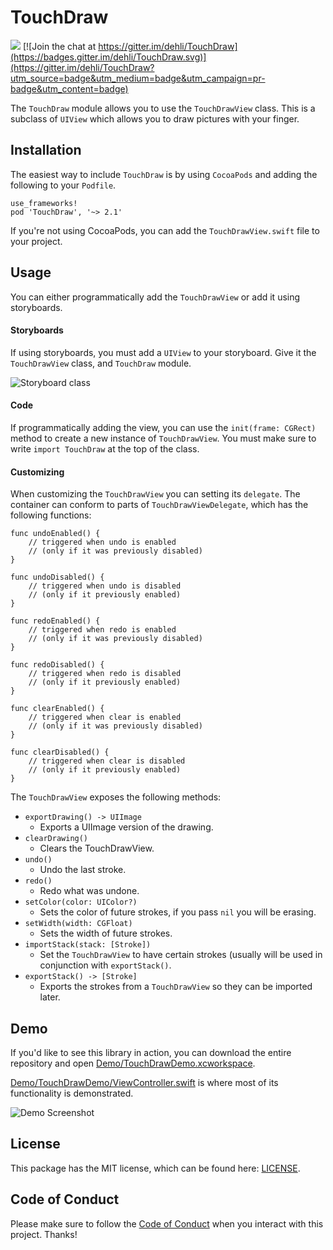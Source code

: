 # TouchDraw


[![](https://travis-ci.org/dehli/TouchDraw.svg?branch=master)](https://travis-ci.org/dehli/TouchDraw) [![Join the chat at https://gitter.im/dehli/TouchDraw](https://badges.gitter.im/dehli/TouchDraw.svg)](https://gitter.im/dehli/TouchDraw?utm_source=badge&utm_medium=badge&utm_campaign=pr-badge&utm_content=badge)

The `TouchDraw` module allows you to use the `TouchDrawView` class. This is a subclass of `UIView` which allows you to draw pictures with your finger.

## Installation

The easiest way to include `TouchDraw` is by using `CocoaPods` and adding the following to your `Podfile`.

```
use_frameworks!
pod 'TouchDraw', '~> 2.1'
```

If you're not using CocoaPods, you can add the `TouchDrawView.swift` file to your project.

## Usage

You can either programmatically add the `TouchDrawView` or add it using storyboards.

#### Storyboards

If using storyboards, you must add a `UIView` to your storyboard. Give it the `TouchDrawView` class, and `TouchDraw` module.

![Storyboard class](https://cloud.githubusercontent.com/assets/5856011/14061970/1da011c8-f365-11e5-8362-4bbe956b6152.png)

#### Code

If programmatically adding the view, you can use the `init(frame: CGRect)` method to create a new instance of `TouchDrawView`. You must make sure to write `import TouchDraw` at the top of the class.

#### Customizing

When customizing the `TouchDrawView` you can setting its `delegate`. The container can conform to parts of `TouchDrawViewDelegate`, which has the following functions:

```
func undoEnabled() {
    // triggered when undo is enabled
    // (only if it was previously disabled)
}
```

```
func undoDisabled() {
    // triggered when undo is disabled
    // (only if it previously enabled)
}
```

```
func redoEnabled() {
    // triggered when redo is enabled
    // (only if it was previously disabled)
}
```

```
func redoDisabled() {
    // triggered when redo is disabled
    // (only if it previously enabled)
}
```

```
func clearEnabled() {
    // triggered when clear is enabled
    // (only if it was previously disabled)
}
```

```
func clearDisabled() {
    // triggered when clear is disabled
    // (only if it previously enabled)
}
```

The `TouchDrawView` exposes the following methods:

- `exportDrawing() -> UIImage`
  - Exports a UIImage version of the drawing.
- `clearDrawing()`
  - Clears the TouchDrawView.
- `undo()`
  - Undo the last stroke.
- `redo()`
  - Redo what was undone.
- `setColor(color: UIColor?)`
  - Sets the color of future strokes, if you pass `nil` you will be erasing.
- `setWidth(width: CGFloat)`
  - Sets the width of future strokes.
- `importStack(stack: [Stroke])`
  - Set the `TouchDrawView` to have certain strokes (usually will be used in conjunction with `exportStack()`.
- `exportStack() -> [Stroke]`
  - Exports the strokes from a `TouchDrawView` so they can be imported later.

## Demo

If you'd like to see this library in action, you can download the entire repository and open [Demo/TouchDrawDemo.xcworkspace](Demo/TouchDrawDemo.xcworkspace).

[Demo/TouchDrawDemo/ViewController.swift](Demo/TouchDrawDemo/ViewController.swift) is where most of its functionality is demonstrated.

![Demo Screenshot](https://user-images.githubusercontent.com/5856011/27687865-877fc650-5ca6-11e7-9621-48e2051ff25f.png)

## License

This package has the MIT license, which can be found here: [LICENSE](/LICENSE).

## Code of Conduct

Please make sure to follow the [Code of Conduct](/CODE_OF_CONDUCT.md) when you interact with this project. Thanks!
